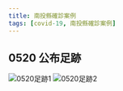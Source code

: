 ```yaml
---
title: 南投縣確診案例
tags: [covid-19, 南投縣確診案例]
---
```


## 0520 公布足跡
![0520足跡1](https://www.ntshb.gov.tw/Files/CKEditor/20210520053458messageImage_1621494146439.jpg)
![0520足跡2](https://www.ntshb.gov.tw/Files/CKEditor/20210520053417messageImage_1621494208258.jpg)
